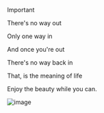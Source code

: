 > [!important]
>
> There's no way out
>
> Only one way in
>
> And once you're out
>
> There's no way back in
>
> That, is the meaning of life
>
> Enjoy the beauty while you can. 
> 
> ![image](https://github.com/user-attachments/assets/7fa7f7dc-7a02-436d-b108-8ac5bb216716)

